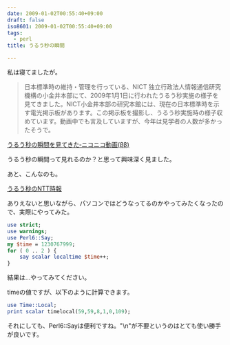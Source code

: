 ```yaml
---
date: 2009-01-02T00:55:40+09:00
draft: false
iso8601: 2009-01-02T00:55:40+09:00
tags:
  - perl
title: うるう秒の瞬間

---
```


私は寝てましたが。

> 日本標準時の維持・管理を行っている、NICT 独立行政法人情報通信研究機構の小金井本部にて、2009年1月1日に行われたうるう秒実施の様子を見てきました。NICT小金井本部の研究本館には、現在の日本標準時を示す電光掲示板があります。この掲示板を撮影し、うるう秒実施時の様子収めています。動画中でも言及していますが、今年は見学者の人数が多かったそうで。

[うるう秒の瞬間を見てきた‐ニコニコ動画(ββ)](http://www.nicovideo.jp/watch/sm5724314)

うるう秒の瞬間って見れるのか？と思って興味深く見ました。

あと、こんなのも。

[うるう秒のNTT時報](http://www.nicovideo.jp/watch/sm5720453)

ありえないと思いながら、パソコンではどうなってるのかやってみたくなったので、実際にやってみた。

```perl
use strict;
use warnings;
use Perl6::Say;
my $time = 1230767999;
for ( 0 .. 2 ) {
    say scalar localtime $time++;
}
```

結果は...やってみてください。

timeの値ですが、以下のように計算できます。

```perl
use Time::Local;
print scalar timelocal(59,59,8,1,0,109);
```

それにしても、Perl6::Sayは便利ですね。"\n"が不要というのはとても使い勝手が良いです。
